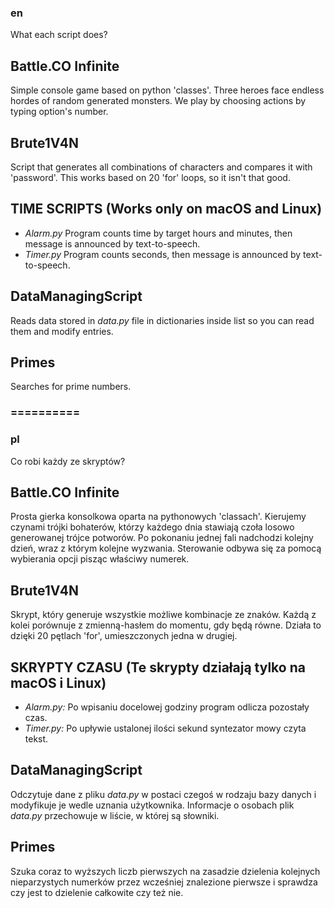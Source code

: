 ### en
What each script does?

## Battle.CO Infinite
Simple console game based on python 'classes'. Three heroes face endless hordes of random generated monsters. We play by choosing actions by typing option's number.

## Brute1V4N
Script that generates all combinations of characters and compares it with 'password'. This works based on 20 'for' loops, so it isn't that good.

## TIME SCRIPTS (Works only on macOS and Linux)
- *Alarm.py* Program counts time by target hours and minutes, then message is announced by text-to-speech.
- *Timer.py* Program counts seconds, then message is announced by text-to-speech.

## DataManagingScript
Reads data stored in *data.py* file in dictionaries inside list so you can read them and modify entries.

## Primes
Searches for prime numbers.

### ==========
### pl
Co robi każdy ze skryptów?

## Battle.CO Infinite
Prosta gierka konsolkowa oparta na pythonowych 'classach'. Kierujemy czynami trójki bohaterów, którzy każdego dnia stawiają czoła losowo generowanej trójce potworów. Po pokonaniu jednej fali nadchodzi kolejny dzień, wraz z którym kolejne wyzwania. Sterowanie odbywa się za pomocą wybierania opcji pisząc właściwy numerek.

## Brute1V4N
Skrypt, który generuje wszystkie możliwe kombinacje ze znaków. Każdą z kolei porównuje z zmienną-hasłem do momentu, gdy będą równe. Działa to dzięki 20 pętlach 'for', umieszczonych jedna w drugiej.

## SKRYPTY CZASU (Te skrypty działają tylko na macOS i Linux)
- *Alarm.py:* Po wpisaniu docelowej godziny program odlicza pozostały czas.
- *Timer.py:* Po upływie ustalonej ilości sekund syntezator mowy czyta tekst.

## DataManagingScript
Odczytuje dane z pliku *data.py* w postaci czegoś w rodzaju bazy danych i modyfikuje je wedle uznania użytkownika. Informacje o osobach plik *data.py* przechowuje w liście, w której są słowniki.

## Primes
Szuka coraz to wyższych liczb pierwszych na zasadzie dzielenia kolejnych nieparzystych numerków przez wcześniej znalezione pierwsze i sprawdza czy jest to dzielenie całkowite czy też nie.
